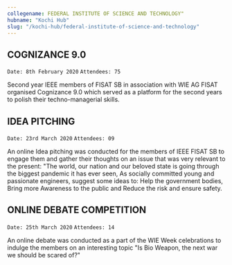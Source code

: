 ```yaml
---
collegename: FEDERAL INSTITUTE OF SCIENCE AND TECHNOLOGY"
hubname: "Kochi Hub"
slug: "/kochi-hub/federal-institute-of-science-and-technology"
---
```



## COGNIZANCE 9.0
```Date: 8th February 2020```
```Attendees: 75```

Second year IEEE members of FISAT SB in association with WIE AG FISAT organised Cognizance 9.0 which served as a platform for the second years to polish their techno-managerial skills. 


## IDEA PITCHING 

```Date: 23rd March 2020```
```Attendees: 09```

An online Idea pitching was conducted for the members of IEEE FISAT SB to engage them and gather their thoughts on an issue that was very relevant to the present: "The world, our nation and our beloved state is going through the biggest pandemic it has ever seen, As socially committed young and passionate engineers, suggest some ideas to: Help the government bodies, Bring more Awareness to the public and Reduce the risk and ensure safety. 

## ONLINE DEBATE COMPETITION
```Date: 25th March 2020```
```Attendees: 14```

An online debate was conducted as a part of the WIE Week celebrations to indulge the members on an interesting topic "Is Bio Weapon, the next war we should be scared of?" 